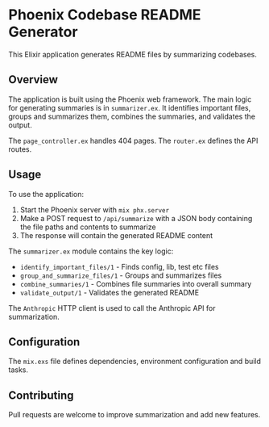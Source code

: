# Phoenix Codebase README Generator

This Elixir application generates README files by summarizing codebases. 

## Overview

The application is built using the Phoenix web framework. The main logic for generating summaries is in `summarizer.ex`. It identifies important files, groups and summarizes them, combines the summaries, and validates the output. 

The `page_controller.ex` handles 404 pages. The `router.ex` defines the API routes. 

## Usage

To use the application:

1. Start the Phoenix server with `mix phx.server`
2. Make a POST request to `/api/summarize` with a JSON body containing the file paths and contents to summarize
3. The response will contain the generated README content

The `summarizer.ex` module contains the key logic:

- `identify_important_files/1` - Finds config, lib, test etc files 
- `group_and_summarize_files/1` - Groups and summarizes files
- `combine_summaries/1` - Combines file summaries into overall summary
- `validate_output/1` - Validates the generated README

The `Anthropic` HTTP client is used to call the Anthropic API for summarization.

## Configuration

The `mix.exs` file defines dependencies, environment configuration and build tasks.

## Contributing

Pull requests are welcome to improve summarization and add new features.
